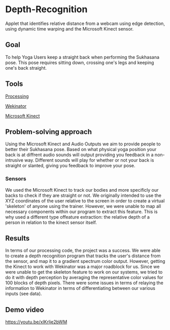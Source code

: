 # Depth-Recognition
Applet that identifies relative distance from a webcam using edge detection, using dynamic time warping and the Microsoft Kinect sensor.

## Goal
To help Yoga Users keep a straight back when performing the Sukhasana pose. This pose requires sitting down, crossing one's legs and keeping one's back straight. 

## Tools

[Processing](http://www.wekinator.org/examples/#BBC_microbit)

[Wekinator](http://www.wekinator.org/examples/)

[Microsoft Kinect](https://developer.microsoft.com/en-us/windows/kinect)

## Problem-solving approach
Using the Microsoft Kinect and Audio Outputs we aim to provide people to better their Sukhasana pose. Based on what physical yoga position your back is at diffrent audio sounds will output providing you feedback in a non-intrusive way. Different sounds will play for whether or not your back is straight or slanted, giving you feedback to improve your pose.

### Sensors
We used the Microsoft Kinect to track our bodies and more specificly our backs to check if they are straight or not. We originally intended to use the XYZ coordinates of the user relative to the screen in order to create a virtual 'skeleton' of anyone using the trainer. However, we were unable to map all necessary components within our program to extract this feature. This is why used a different type offeature extraction: the relative depth of a person in relation to the kinect sensor itself.

## Results
In terms of our processing code, the project was a success. We were able to create a depth recognition program that tracks the user's distance from the sensor, and map it to a gradient spectrum color output. However, getting the Kinect to work with Wekinator was a major roadblock for us. Since we were unable to get the skeleton feature to work on our systems, we tried to do it with depth perception by averaging the representative color values for 100 blocks of depth pixels. There were some issues in terms of relaying the information to Wekinator in terms of differentiating between our various inputs (see data).

## Demo video

https://youtu.be/xIKrlje2bWM

